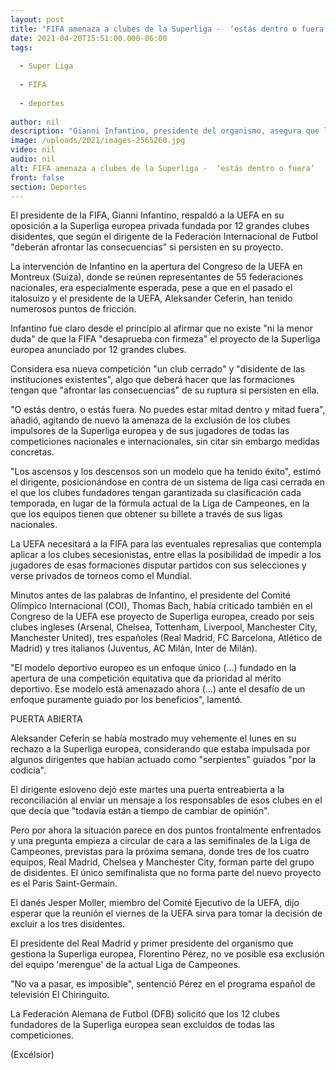 ```yaml
---
layout: post
title: "FIFA amenaza a clubes de la Superliga -  ‘estás dentro o fuera’"
date: 2021-04-20T15:51:00.000-06:00
tags:
  
  - Super Liga
  
  - FIFA
  
  - deportes
  
author: nil
description: "Gianni Infantino, presidente del organismo, asegura que los equipos deberán de afrontar las consecuencias. El COI y la DFB, en contra del nuevo torneo"
image: /uploads/2021/images-2565260.jpg
video: nil
audio: nil
alt: FIFA amenaza a clubes de la Superliga -  ‘estás dentro o fuera’
front: false
section: Deportes
---
```


El presidente de la FIFA, Gianni Infantino, respaldó a la UEFA en su oposición a la Superliga europea privada fundada por 12 grandes clubes disidentes, que según el dirigente de la Federación Internacional de Futbol "deberán afrontar las consecuencias" si persisten en su proyecto.

La intervención de Infantino en la apertura del Congreso de la UEFA en Montreux (Suiza), donde se reúnen representantes de 55 federaciones nacionales, era especialmente esperada, pese a que en el pasado el italosuizo y el presidente de la UEFA, Aleksander Ceferin, han tenido numerosos puntos de fricción.

Infantino fue claro desde el principio al afirmar que no existe "ni la menor duda" de que la FIFA "desaprueba con firmeza" el proyecto de la Superliga europea anunciado por 12 grandes clubes.

Considera esa nueva competición "un club cerrado" y "disidente de las instituciones existentes", algo que deberá hacer que las formaciones tengan que "afrontar las consecuencias" de su ruptura si persisten en ella.

"O estás dentro, o estás fuera. No puedes estar mitad dentro y mitad fuera", añadió, agitando de nuevo la amenaza de la exclusión de los clubes impulsores de la Superliga europea y de sus jugadores de todas las competiciones nacionales e internacionales, sin citar sin embargo medidas concretas.

"Los ascensos y los descensos son un modelo que ha tenido éxito", estimó el dirigente, posicionándose en contra de un sistema de liga casi cerrada en el que los clubes fundadores tengan garantizada su clasificación cada temporada, en lugar de la fórmula actual de la Liga de Campeones, en la que los equipos tienen que obtener su billete a través de sus ligas nacionales.

La UEFA necesitará a la FIFA para las eventuales represalias que contempla aplicar a los clubes secesionistas, entre ellas la posibilidad de impedir a los jugadores de esas formaciones disputar partidos con sus selecciones y verse privados de torneos como el Mundial.

Minutos antes de las palabras de Infantino, el presidente del Comité Olímpico Internacional (COI), Thomas Bach, había criticado también en el Congreso de la UEFA ese proyecto de Superliga europea, creado por seis clubes ingleses (Arsenal, Chelsea, Tottenham, Liverpool, Manchester City, Manchester United), tres españoles (Real Madrid, FC Barcelona, Atlético de Madrid) y tres italianos (Juventus, AC Milán, Inter de Milán).

"El modelo deportivo europeo es un enfoque único (...) fundado en la apertura de una competición equitativa que da prioridad al mérito deportivo. Ese modelo está amenazado ahora (...) ante el desafío de un enfoque puramente guiado por los beneficios", lamentó.

PUERTA ABIERTA

Aleksander Ceferin se había mostrado muy vehemente el lunes en su rechazo a la Superliga europea, considerando que estaba impulsada por algunos dirigentes que habían actuado como "serpientes" guiados "por la codicia".

El dirigente esloveno dejó este martes una puerta entreabierta a la reconciliación al enviar un mensaje a los responsables de esos clubes en el que decía que "todavía están a tiempo de cambiar de opinión".

Pero por ahora la situación parece en dos puntos frontalmente enfrentados y una pregunta empieza a circular de cara a las semifinales de la Liga de Campeones, previstas para la próxima semana, donde tres de los cuatro equipos, Real Madrid, Chelsea y Manchester City, forman parte del grupo de disidentes. El único semifinalista que no forma parte del nuevo proyecto es el Paris Saint-Germain.

El danés Jesper Moller, miembro del Comité Ejecutivo de la UEFA, dijo esperar que la reunión el viernes de la UEFA sirva para tomar la decisión de excluir a los tres disidentes.

El presidente del Real Madrid y primer presidente del organismo que gestiona la Superliga europea, Florentino Pérez, no ve posible esa exclusión del equipo 'merengue' de la actual Liga de Campeones.

"No va a pasar, es imposible", sentenció Pérez en el programa español de televisión El Chiringuito.

La Federación Alemana de Futbol (DFB) solicitó que los 12 clubes fundadores de la Superliga europea sean excluidos de todas las competiciones.

(Excélsior)